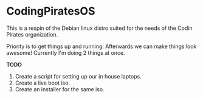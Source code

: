 # CodingPiratesOS
This is a respin of the Debian linux distro suited for the needs of the Codin Pirates organization.

Priority is to get things up and running. Afterwards we can make things look awesome!
Currently I'm doing 2 things at once.

**TODO**
1) Create a script for setting up our in house laptops.
2) Create a live boot iso.
3) Create an installer for the same iso.
